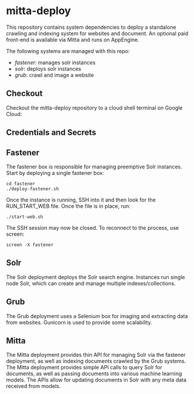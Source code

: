# mitta-deploy
This repository contains system dependencies to deploy a standalone crawling and indexing system for websites and document. An optional paid front-end is available via Mitta and runs on AppEngine.

The following systems are managed with this repo:

- *fastener*: manages solr instances
- *solr*: deploys solr instances
- *grub*: crawl and image a website

## Checkout
Checkout the mitta-deploy repository to a cloud shell terminal on Google Cloud:

## Credentials and Secrets


## Fastener
The fastener box is responsible for managing preemptive Solr instances. Start by deploying a single fastener box:

```
cd fastener
./deploy-fastener.sh
```

Once the instance is running, SSH into it and then look for the RUN_START_WEB file. Once the file is in place, run:

```
./start-web.sh
```

The SSH session may now be closed. To reconnect to the process, use screen:

```
screen -X fastener
```

## Solr
The Solr deployment deploys the Solr search engine. Instances run single node Solr, which can create and manage multiple indexes/collections.

## Grub
The Grub deployment uses a Selenium box for imaging and extracting data from websites. Gunicorn is used to provide some scalability.

## Mitta
The Mitta deployment provides thin API for managing Solr via the fastener deployment, as well as indexing documents crawled by the Grub systems. The Mitta deployment provides simple API calls to query Solr for documents, as well as passing documents into various machine learning models. The APIs allow for updating documents in Solr with any meta data received from models.

